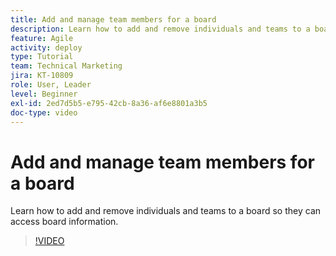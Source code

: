 ```yaml
---
title: Add and manage team members for a board
description: Learn how to add and remove individuals and teams to a board so they can access board information.
feature: Agile
activity: deploy
type: Tutorial
team: Technical Marketing
jira: KT-10809
role: User, Leader
level: Beginner
exl-id: 2ed7d5b5-e795-42cb-8a36-af6e8801a3b5
doc-type: video
---
```

# Add and manage team members for a board

Learn how to add and remove individuals and teams to a board so they can access board information.

>[!VIDEO](https://video.tv.adobe.com/v/346808/?quality=12&learn=on)
